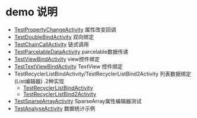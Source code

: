 

# demo 说明

 * [TestPropertyChangeActivity](https://github.com/LightSun/data-mediator/blob/master/Data-mediator-demo/app/src/main/java/com/heaven7/data/mediator/demo/activity/TestPropertyChangeActivity.java)    属性改变回调
 * [TestDoubleBindActivity](https://github.com/LightSun/data-mediator/blob/master/Data-mediator-demo/app/src/main/java/com/heaven7/data/mediator/demo/activity/TestDoubleBindActivity.java)        双向绑定
 * [TestChainCallActivity](https://github.com/LightSun/data-mediator/blob/master/Data-mediator-demo/app/src/main/java/com/heaven7/data/mediator/demo/activity/TestChainCallActivity.java)          链式调用
 * [TestParcelableDataActivity](https://github.com/LightSun/data-mediator/blob/master/Data-mediator-demo/app/src/main/java/com/heaven7/data/mediator/demo/activity/TestParcelableDataActivity.java)     parcelable数据传递
 * [TestViewBindActivity](https://github.com/LightSun/data-mediator/blob/master/Data-mediator-demo/app/src/main/java/com/heaven7/data/mediator/demo/activity/TestViewBindActivity.java)            view控件绑定
 * [TestTextViewBindActivity](https://github.com/LightSun/data-mediator/blob/master/Data-mediator-demo/app/src/main/java/com/heaven7/data/mediator/demo/activity/TestTextViewBindActivity.java)        TextView 控件绑定
 * TestRecyclerListBindActivity/TestRecyclerListBind2Activity  列表数据绑定(List编辑器) .2种实现
    * [TestRecyclerListBindActivity](https://github.com/LightSun/data-mediator/blob/master/Data-mediator-demo/app/src/main/java/com/heaven7/data/mediator/demo/activity/TestRecyclerListBindActivity.java)
    * [TestRecyclerListBind2Activity](https://github.com/LightSun/data-mediator/blob/master/Data-mediator-demo/app/src/main/java/com/heaven7/data/mediator/demo/activity/TestRecyclerListBind2Activity.java)
 * [TestSparseArrayActivity](https://github.com/LightSun/data-mediator/blob/master/Data-mediator-demo/app/src/main/java/com/heaven7/data/mediator/demo/activity/TestSparseArrayActivity.java)   SparseArray属性编辑器测试
 * [TestAnalyseActivity](https://github.com/LightSun/data-mediator/blob/master/Data-mediator-demo/app/src/main/java/com/heaven7/data/mediator/demo/activity/TestAnalyseActivity.java)       数据统计示例
